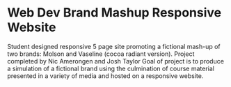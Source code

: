 # Web Dev Brand Mashup Responsive Website
Student designed responsive 5 page site promoting a fictional mash-up of two brands: Molson and Vaseline (cocoa radiant version). Project completed by Nic Amerongen and Josh Taylor
Goal of project is to produce a simulation of a fictional brand using
the culmination of course material presented in a
variety of media and hosted on a responsive
website. 
